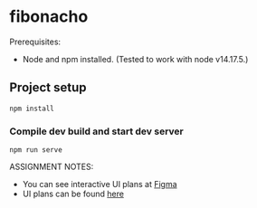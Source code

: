 # fibonacho

Prerequisites:

- Node and npm installed. (Tested to work with node v14.17.5.)

## Project setup

```
npm install
```

### Compile dev build and start dev server

```
npm run serve
```

ASSIGNMENT NOTES:

- You can see interactive UI plans at [Figma](https://www.figma.com/file/fqxvflN1E286qBIdpWR4N3/Fibonacho?node-id=15%3A154)
- UI plans can be found [here](UI-suunnitelmat.pdf)
